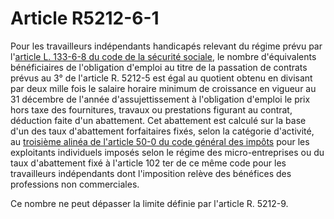 # Article R5212-6-1

Pour les travailleurs indépendants handicapés relevant du régime prévu par l'[article L. 133-6-8 du code de la sécurité sociale][1], le nombre d'équivalents bénéficiaires de l'obligation d'emploi au titre de la passation de contrats prévus au 3° de l'article R. 5212-5 est égal au quotient obtenu en divisant par deux mille fois le salaire horaire minimum de croissance en vigueur au 31 décembre de l'année d'assujettissement à l'obligation d'emploi le prix hors taxe des fournitures, travaux ou prestations figurant au contrat, déduction faite d'un abattement. Cet abattement est calculé sur la base d'un des taux d'abattement forfaitaires fixés, selon la catégorie d'activité, au [troisième alinéa de l'article 50-0 du code général des impôts][2] pour les exploitants individuels imposés selon le régime des micro-entreprises ou du taux d'abattement fixé à l'article 102 ter de ce même code pour les travailleurs indépendants dont l'imposition relève des bénéfices des professions non commerciales.

Ce nombre ne peut dépasser la limite définie par l'article R. 5212-9.

 [1]: /affichCodeArticle.do?cidTexte=LEGITEXT000006073189&idArticle=LEGIARTI000019285616&dateTexte=&categorieLien=cid
 [2]: /affichCodeArticle.do?cidTexte=LEGITEXT000006069577&idArticle=LEGIARTI000006302438&dateTexte=&categorieLien=cid